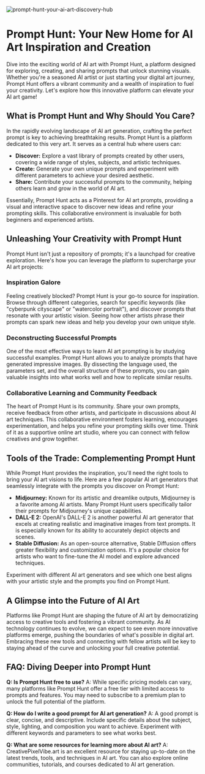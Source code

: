 ![prompt-hunt-your-ai-art-discovery-hub](https://images.pexels.com/photos/16027814/pexels-photo-16027814.jpeg?auto=compress&cs=tinysrgb&fit=crop&h=627&w=1200)

# Prompt Hunt: Your New Home for AI Art Inspiration and Creation

Dive into the exciting world of AI art with Prompt Hunt, a platform designed for exploring, creating, and sharing prompts that unlock stunning visuals. Whether you're a seasoned AI artist or just starting your digital art journey, Prompt Hunt offers a vibrant community and a wealth of inspiration to fuel your creativity. Let's explore how this innovative platform can elevate your AI art game!

## What is Prompt Hunt and Why Should You Care?

In the rapidly evolving landscape of AI art generation, crafting the perfect prompt is key to achieving breathtaking results. Prompt Hunt is a platform dedicated to this very art. It serves as a central hub where users can:

*   **Discover:** Explore a vast library of prompts created by other users, covering a wide range of styles, subjects, and artistic techniques.
*   **Create:** Generate your own unique prompts and experiment with different parameters to achieve your desired aesthetic.
*   **Share:** Contribute your successful prompts to the community, helping others learn and grow in the world of AI art.

Essentially, Prompt Hunt acts as a Pinterest for AI art prompts, providing a visual and interactive space to discover new ideas and refine your prompting skills. This collaborative environment is invaluable for both beginners and experienced artists.

## Unleashing Your Creativity with Prompt Hunt

Prompt Hunt isn't just a repository of prompts; it's a launchpad for creative exploration. Here's how you can leverage the platform to supercharge your AI art projects:

### Inspiration Galore

Feeling creatively blocked? Prompt Hunt is your go-to source for inspiration. Browse through different categories, search for specific keywords (like "cyberpunk cityscape" or "watercolor portrait"), and discover prompts that resonate with your artistic vision. Seeing how other artists phrase their prompts can spark new ideas and help you develop your own unique style.

### Deconstructing Successful Prompts

One of the most effective ways to learn AI art prompting is by studying successful examples. Prompt Hunt allows you to analyze prompts that have generated impressive images. By dissecting the language used, the parameters set, and the overall structure of these prompts, you can gain valuable insights into what works well and how to replicate similar results.

### Collaborative Learning and Community Feedback

The heart of Prompt Hunt is its community. Share your own prompts, receive feedback from other artists, and participate in discussions about AI art techniques. This collaborative environment fosters learning, encourages experimentation, and helps you refine your prompting skills over time. Think of it as a supportive online art studio, where you can connect with fellow creatives and grow together.

## Tools of the Trade: Complementing Prompt Hunt

While Prompt Hunt provides the inspiration, you'll need the right tools to bring your AI art visions to life. Here are a few popular AI art generators that seamlessly integrate with the prompts you discover on Prompt Hunt:

*   **Midjourney:** Known for its artistic and dreamlike outputs, Midjourney is a favorite among AI artists. Many Prompt Hunt users specifically tailor their prompts for Midjourney's unique capabilities.
*   **DALL-E 2:** OpenAI's DALL-E 2 is another powerful AI art generator that excels at creating realistic and imaginative images from text prompts. It is especially known for its ability to accurately depict objects and scenes.
*   **Stable Diffusion:** As an open-source alternative, Stable Diffusion offers greater flexibility and customization options. It's a popular choice for artists who want to fine-tune the AI model and explore advanced techniques.

Experiment with different AI art generators and see which one best aligns with your artistic style and the prompts you find on Prompt Hunt.

## A Glimpse into the Future of AI Art

Platforms like Prompt Hunt are shaping the future of AI art by democratizing access to creative tools and fostering a vibrant community. As AI technology continues to evolve, we can expect to see even more innovative platforms emerge, pushing the boundaries of what's possible in digital art. Embracing these new tools and connecting with fellow artists will be key to staying ahead of the curve and unlocking your full creative potential.

## FAQ: Diving Deeper into Prompt Hunt

**Q: Is Prompt Hunt free to use?**
A: While specific pricing models can vary, many platforms like Prompt Hunt offer a free tier with limited access to prompts and features. You may need to subscribe to a premium plan to unlock the full potential of the platform.

**Q: How do I write a good prompt for AI art generation?**
A: A good prompt is clear, concise, and descriptive. Include specific details about the subject, style, lighting, and composition you want to achieve. Experiment with different keywords and parameters to see what works best.

**Q: What are some resources for learning more about AI art?**
A: CreativePixelVibe.art is an excellent resource for staying up-to-date on the latest trends, tools, and techniques in AI art. You can also explore online communities, tutorials, and courses dedicated to AI art generation.
